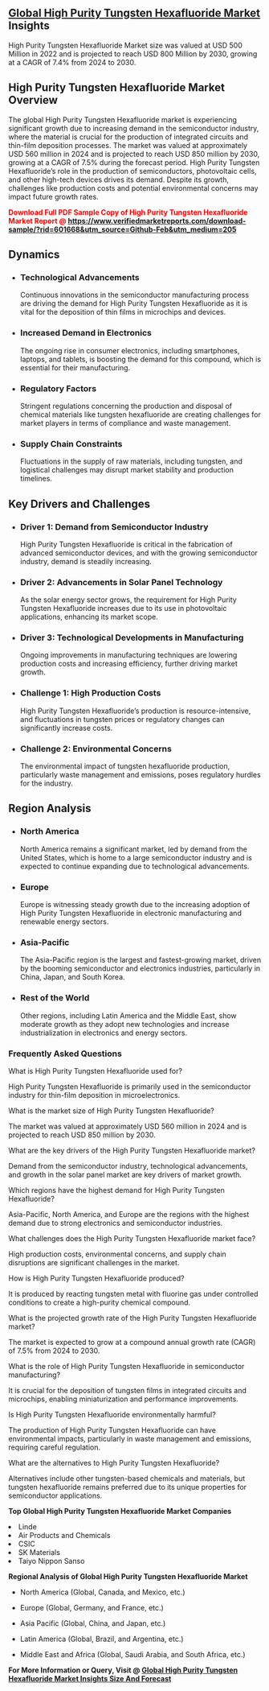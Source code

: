 <h2><a href="https://www.verifiedmarketreports.com/download-sample/?rid=601668&amp;utm_source=Github&amp;utm_medium=205" target="_blank">Global High Purity Tungsten Hexafluoride Market</a> Insights</h2><p>High Purity Tungsten Hexafluoride Market size was valued at USD 500 Million in 2022 and is projected to reach USD 800 Million by 2030, growing at a CAGR of 7.4% from 2024 to 2030.</p><p> <h2>High Purity Tungsten Hexafluoride Market Overview</h2> <p>The global High Purity Tungsten Hexafluoride market is experiencing significant growth due to increasing demand in the semiconductor industry, where the material is crucial for the production of integrated circuits and thin-film deposition processes. The market was valued at approximately USD 560 million in 2024 and is projected to reach USD 850 million by 2030, growing at a CAGR of 7.5% during the forecast period. High Purity Tungsten Hexafluoride’s role in the production of semiconductors, photovoltaic cells, and other high-tech devices drives its demand. Despite its growth, challenges like production costs and potential environmental concerns may impact future growth rates.</p> <p><strong><p><span class=""><span style="color: #ff0000;"><strong>Download Full PDF Sample Copy of High Purity Tungsten Hexafluoride Market Report</strong> @ </span><a href="https://www.verifiedmarketreports.com/download-sample/?rid=601668&amp;utm_source=Github-Feb&amp;utm_medium=205" target="_blank">https://www.verifiedmarketreports.com/download-sample/?rid=601668&amp;utm_source=Github-Feb&amp;utm_medium=205</a></span></p></strong></p> <h2>Dynamics</h2> <ul> <li><h3>Technological Advancements</h3>Continuous innovations in the semiconductor manufacturing process are driving the demand for High Purity Tungsten Hexafluoride as it is vital for the deposition of thin films in microchips and devices.</li> <li><h3>Increased Demand in Electronics</h3>The ongoing rise in consumer electronics, including smartphones, laptops, and tablets, is boosting the demand for this compound, which is essential for their manufacturing.</li> <li><h3>Regulatory Factors</h3>Stringent regulations concerning the production and disposal of chemical materials like tungsten hexafluoride are creating challenges for market players in terms of compliance and waste management.</li> <li><h3>Supply Chain Constraints</h3>Fluctuations in the supply of raw materials, including tungsten, and logistical challenges may disrupt market stability and production timelines.</li> </ul> <h2>Key Drivers and Challenges</h2> <ul> <li><h3>Driver 1: Demand from Semiconductor Industry</h3>High Purity Tungsten Hexafluoride is critical in the fabrication of advanced semiconductor devices, and with the growing semiconductor industry, demand is steadily increasing.</li> <li><h3>Driver 2: Advancements in Solar Panel Technology</h3>As the solar energy sector grows, the requirement for High Purity Tungsten Hexafluoride increases due to its use in photovoltaic applications, enhancing its market scope.</li> <li><h3>Driver 3: Technological Developments in Manufacturing</h3>Ongoing improvements in manufacturing techniques are lowering production costs and increasing efficiency, further driving market growth.</li> <li><h3>Challenge 1: High Production Costs</h3>High Purity Tungsten Hexafluoride’s production is resource-intensive, and fluctuations in tungsten prices or regulatory changes can significantly increase costs.</li> <li><h3>Challenge 2: Environmental Concerns</h3>The environmental impact of tungsten hexafluoride production, particularly waste management and emissions, poses regulatory hurdles for the industry.</li> </ul> <h2>Region Analysis</h2> <ul> <li><h3>North America</h3>North America remains a significant market, led by demand from the United States, which is home to a large semiconductor industry and is expected to continue expanding due to technological advancements.</li> <li><h3>Europe</h3>Europe is witnessing steady growth due to the increasing adoption of High Purity Tungsten Hexafluoride in electronic manufacturing and renewable energy sectors.</li> <li><h3>Asia-Pacific</h3>The Asia-Pacific region is the largest and fastest-growing market, driven by the booming semiconductor and electronics industries, particularly in China, Japan, and South Korea.</li> <li><h3>Rest of the World</h3>Other regions, including Latin America and the Middle East, show moderate growth as they adopt new technologies and increase industrialization in electronics and energy sectors.</li> </ul> <h3>Frequently Asked Questions</h3> <p>What is High Purity Tungsten Hexafluoride used for?</p> <p>High Purity Tungsten Hexafluoride is primarily used in the semiconductor industry for thin-film deposition in microelectronics.</p> <p>What is the market size of High Purity Tungsten Hexafluoride?</p> <p>The market was valued at approximately USD 560 million in 2024 and is projected to reach USD 850 million by 2030.</p> <p>What are the key drivers of the High Purity Tungsten Hexafluoride market?</p> <p>Demand from the semiconductor industry, technological advancements, and growth in the solar panel market are key drivers of market growth.</p> <p>Which regions have the highest demand for High Purity Tungsten Hexafluoride?</p> <p>Asia-Pacific, North America, and Europe are the regions with the highest demand due to strong electronics and semiconductor industries.</p> <p>What challenges does the High Purity Tungsten Hexafluoride market face?</p> <p>High production costs, environmental concerns, and supply chain disruptions are significant challenges in the market.</p> <p>How is High Purity Tungsten Hexafluoride produced?</p> <p>It is produced by reacting tungsten metal with fluorine gas under controlled conditions to create a high-purity chemical compound.</p> <p>What is the projected growth rate of the High Purity Tungsten Hexafluoride market?</p> <p>The market is expected to grow at a compound annual growth rate (CAGR) of 7.5% from 2024 to 2030.</p> <p>What is the role of High Purity Tungsten Hexafluoride in semiconductor manufacturing?</p> <p>It is crucial for the deposition of tungsten films in integrated circuits and microchips, enabling miniaturization and performance improvements.</p> <p>Is High Purity Tungsten Hexafluoride environmentally harmful?</p> <p>The production of High Purity Tungsten Hexafluoride can have environmental impacts, particularly in waste management and emissions, requiring careful regulation.</p> <p>What are the alternatives to High Purity Tungsten Hexafluoride?</p> <p>Alternatives include other tungsten-based chemicals and materials, but tungsten hexafluoride remains preferred due to its unique properties for semiconductor applications.</p> </p><p><strong>Top Global High Purity Tungsten Hexafluoride Market Companies</strong></p><div data-test-id=""><p><li>Linde</li><li> Air Products and Chemicals</li><li> CSIC</li><li> SK Materials</li><li> Taiyo Nippon Sanso</li></p><div><strong>Regional Analysis of&nbsp;Global High Purity Tungsten Hexafluoride Market</strong></div><ul><li dir="ltr"><p dir="ltr">North America&nbsp;(Global, Canada, and Mexico, etc.)</p></li><li dir="ltr"><p dir="ltr">Europe (Global, Germany, and France, etc.)</p></li><li dir="ltr"><p dir="ltr">Asia Pacific&nbsp;(Global, China, and Japan, etc.)</p></li><li dir="ltr"><p dir="ltr">Latin America&nbsp;(Global, Brazil, and Argentina, etc.)</p></li><li dir="ltr">Middle East and Africa&nbsp;(Global, Saudi Arabia, and South Africa, etc.)</li></ul><p><strong>For More Information or Query, Visit @&nbsp;</strong><strong><a href="https://www.verifiedmarketreports.com/product/high-purity-tungsten-hexafluoride-market/?utm_source=Github&amp;utm_medium=205" target="_blank">Global High Purity Tungsten Hexafluoride Market Insights Size And Forecast</a></strong></p></div>
